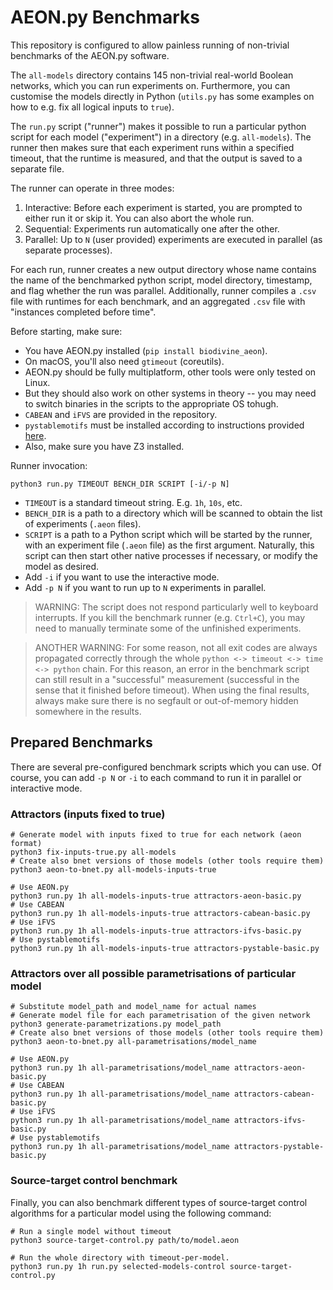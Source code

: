 # AEON.py Benchmarks

This repository is configured to allow painless running of non-trivial benchmarks of the AEON.py software.

The `all-models` directory contains 145 non-trivial real-world Boolean networks, which you can run experiments on. Furthermore, you can customise the models directly in Python (`utils.py` has some examples on how to e.g. fix all logical inputs to `true`).

The `run.py` script ("runner") makes it possible to run a particular python script for each model ("experiment") in a directory (e.g. `all-models`). The runner then makes sure that each experiment runs within a specified timeout, that the runtime is measured, and that the output is saved to a separate file.

The runner can operate in three modes:

1. Interactive: Before each experiment is started, you are prompted to either run it or skip it. You can also abort the whole run.
2. Sequential: Experiments run automatically one after the other.
3. Parallel: Up to `N` (user provided) experiments are executed in parallel (as separate processes).

For each run, runner creates a new output directory whose name contains the name of the benchmarked python script, model directory, timestamp, and flag whether the run was parallel. Additionally, runner compiles a `.csv` file with runtimes for each benchmark, and an aggregated `.csv` file with "instances completed before time".

Before starting, make sure:
 - You have AEON.py installed (`pip install biodivine_aeon`). 
 - On macOS, you'll also need `gtimeout` (coreutils). 
 - AEON.py should be fully multiplatform, other tools were only tested on Linux. 
 - But they should also work on other systems in theory -- you may need to switch binaries in the scripts to the appropriate OS tohugh. 
 - `CABEAN` and `iFVS` are provided in the repository. 
 - `pystablemotifs` must be installed according to instructions provided [here](https://github.com/jcrozum/pystablemotifs).
 - Also, make sure you have Z3 installed.

Runner invocation:

```
python3 run.py TIMEOUT BENCH_DIR SCRIPT [-i/-p N]
```

 - `TIMEOUT` is a standard timeout string. E.g. `1h`, `10s`, etc.
 - `BENCH_DIR` is a path to a directory which will be scanned to obtain the list of experiments (`.aeon` files).
 - `SCRIPT` is a path to a Python script which will be started by the runner, with an experiment file (`.aeon` file) as the first argument. Naturally, this script can then start other native processes if necessary, or modify the model as desired.
 - Add `-i` if you want to use the interactive mode.
 - Add `-p N` if you want to run up to `N` experiments in parallel.

> WARNING: The script does not respond particularly well to keyboard interrupts. If you kill the benchmark runner (e.g. `Ctrl+C`), you may need to manually terminate some of the unfinished experiments.

> ANOTHER WARNING: For some reason, not all exit codes are always propagated correctly through the whole `python <-> timeout <-> time <-> python` chain. For this reason, an error in the benchmark script can still result in a "successful" measurement (successful in the sense that it finished before timeout). When using the final results, always make sure there is no segfault or out-of-memory hidden somewhere in the results.

## Prepared Benchmarks

There are several pre-configured benchmark scripts which you can use. Of course, you can add `-p N` or `-i` to each command to run it in parallel or interactive mode.

### Attractors (inputs fixed to true)

```
# Generate model with inputs fixed to true for each network (aeon format)
python3 fix-inputs-true.py all-models
# Create also bnet versions of those models (other tools require them)
python3 aeon-to-bnet.py all-models-inputs-true

# Use AEON.py
python3 run.py 1h all-models-inputs-true attractors-aeon-basic.py
# Use CABEAN
python3 run.py 1h all-models-inputs-true attractors-cabean-basic.py
# Use iFVS
python3 run.py 1h all-models-inputs-true attractors-ifvs-basic.py
# Use pystablemotifs
python3 run.py 1h all-models-inputs-true attractors-pystable-basic.py
```

### Attractors over all possible parametrisations of particular model

```
# Substitute model_path and model_name for actual names
# Generate model file for each parametrisation of the given network
python3 generate-parametrizations.py model_path
# Create also bnet versions of those models (other tools require them)
python3 aeon-to-bnet.py all-parametrisations/model_name

# Use AEON.py
python3 run.py 1h all-parametrisations/model_name attractors-aeon-basic.py
# Use CABEAN
python3 run.py 1h all-parametrisations/model_name attractors-cabean-basic.py
# Use iFVS
python3 run.py 1h all-parametrisations/model_name attractors-ifvs-basic.py
# Use pystablemotifs
python3 run.py 1h all-parametrisations/model_name attractors-pystable-basic.py

```

### Source-target control benchmark

Finally, you can also benchmark different types of source-target control algorithms for a particular model using the following command:

```
# Run a single model without timeout
python3 source-target-control.py path/to/model.aeon

# Run the whole directory with timeout-per-model.
python3 run.py 1h run.py selected-models-control source-target-control.py 
```